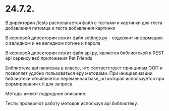 # 24.7.2.


В директории /tests располагается файл с тестами и картинки для теста добавления питомца и теста добавления картинки

В корневой директории лежит файл settings.py - содержит информацию о валидном и не валидном логине и пароле

В корневой директории лежит файл api.py,  является библиотекой к REST api сервису веб приложения Pet Friends

Библиотека api написана в классе, что соответствует принципам ООП и позволяет удобно пользоваться eру методами. При инициализации библиотеки объявляется переменная base_url которая используется при формировании url для запроса.

Методы имеют подродное описание.

Тесты проверяют работу методов используя api библиотеку.
